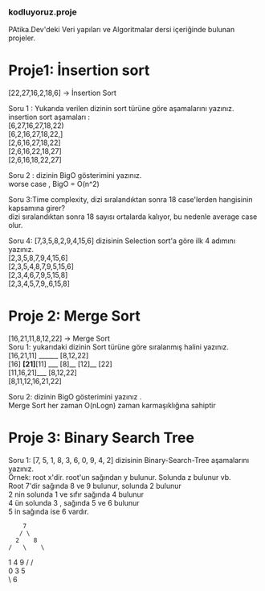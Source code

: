 ### kodluyoruz.proje
PAtika.Dev'deki Veri yapıları ve Algoritmalar dersi içeriğinde bulunan projeler.<br>
#  Proje1: İnsertion sort <br>
[22,27,16,2,18,6] -> İnsertion Sort<br>

Soru 1 : Yukarıda verilen dizinin sort türüne göre aşamalarını yazınız.<br>
insertion sort aşamaları :<br>
[6,27,16,27,18,22)<br>
[6,2,16,27,18,22,]<br>
[2,6,16,27,18,22]<br>
[2,6,16,22,18,27]<br>
[2,6,16,18,22,27]<br>

Soru 2 : dizinin BigO gösterimini yazınız.<br>
worse case , BigO = O(n^2)<br>

Soru 3:Time complexity, dizi sıralandıktan sonra 18 case'lerden hangisinin kapsamına girer?<br>
dizi sıralandıktan sonra 18 sayısı ortalarda kalıyor, bu nedenle average case olur.<br>

Soru 4: [7,3,5,8,2,9,4,15,6] dizisinin Selection sort'a göre ilk 4 adımını yazınız.<br>
[2,3,5,8,7,9,4,15,6]<br>
[2,3,5,4,8,7,9,5,15,6]<br>
[2,3,4,6,7,9,5,15,8]<br>
[2,3,4,5,7,9,,6,15,8]<br>
# Proje 2: Merge Sort<br>
[16,21,11,8,12,22] -> Merge Sort<br>
Soru 1: yukarıdaki dizinin Sort türüne göre sıralanmış halini yazınız.<br>
[16,21,11] ______ [8,12,22]<br>
[16] __[21]__[11] ___ [8]__ [12]__ [22]<br>
[11,16,21]___ [8,12,22]<br>
[8,11,12,16,21,22]<br>

Soru 2: dizinin BigO gösterimini yazınız .<br>
Merge Sort her zaman O(nLogn) zaman karmaşıklığına sahiptir<br>

# Proje 3: Binary Search Tree <br>
Soru 1: [7, 5, 1, 8, 3, 6, 0, 9, 4, 2] dizisinin Binary-Search-Tree aşamalarını yazınız.<br>
Örnek: root x'dir. root'un sağından y bulunur. Solunda z bulunur vb. <br>
 Root 7'dir sağında 8 ve 9 bulunur, solunda 2 bulunur <br>
  2 nin solunda 1 ve sıfır sağında 4 bulunur<br> 
  4 ün solunda 3 , sağında 5 ve 6 bulunur<br>
   5 in sağında ise 6 vardır. <br>
   
        7
       / \
      2    8
    /   \    \ 
   1      4     9
 /       /  \
0      3    5   
              \ 
                6













